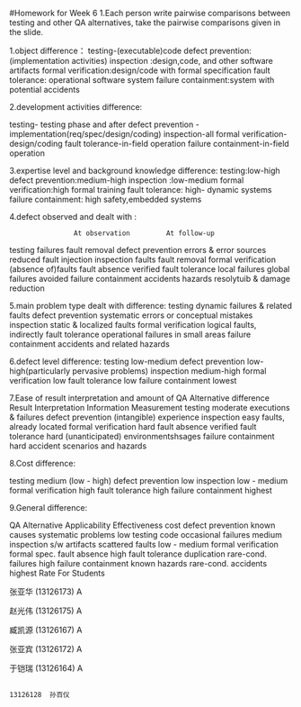 #Homework for Week 6
1.Each person write pairwise comparisons between testing and other QA alternatives, take the pairwise comparisons given in the slide. 

1.object difference：
testing-(executable)code
defect prevention:(implementation activities)
inspection :design,code, and other software artifacts
formal verification:design/code with formal specification
fault tolerance: operational software system
failure containment:system with potential accidents

2.development activities difference:

testing- testing phase and after
defect prevention - implementation(req/spec/design/coding)
inspection-all
formal verification-design/coding
fault tolerance-in-field operation
failure containment-in-field operation

3.expertise level and background knowledge difference:
testing:low-high
defect prevention:medium-high
inspection :low-medium
formal verification:high formal training
fault tolerance: high- dynamic systems
failure containment: high  safety,embedded systems

4.defect observed and dealt with :

                    At observation         At follow-up
testing             failures               fault removal
defect prevention   errors & error sources reduced fault injection
inspection          faults                 fault removal
formal verification (absence of)faults     fault absence verified
fault tolerance     local failures         global failures avoided
failure containment accidents              hazards resolytuib & damage reduction

5.main problem type dealt with difference:
testing             dynamic failures & related faults
defect prevention   systematic errors or conceptual mistakes
inspection          static & localized faults
formal verification logical faults, indirectly
fault tolerance     operational failures in small areas
failure containment accidents and related hazards

6.defect level difference:
testing              low-medium
defect prevention    low-high(particularly pervasive problems)
inspection           medium-high
formal verification  low
fault tolerance      low
failure containment  lowest

7.Ease of result interpretation and amount of QA Alternative difference
                       Result Interpretation  Information Measurement
testing                moderate               executions & failures
defect prevention      (intangible)           experience
inspection             easy                   faults, already located
formal verification    hard                   fault absence verified
fault tolerance        hard                   (unanticipated) environmentshsages
failure containment    hard                   accident scenarios and hazards

8.Cost difference:

testing                    medium  (low - high)
defect prevention          low
inspection                 low - medium
formal verification        high
fault tolerance            high
failure containment        highest

9.General difference:

QA Alternative              Applicability             Effectiveness               cost
defect prevention           known causes              systematic problems         low
testing                     code                      occasional failures         medium
inspection                  s/w artifacts             scattered faults            low - medium
formal verification         formal spec.              fault absence               high
fault tolerance             duplication               rare-cond. failures         high
failure containment         known hazards             rare-cond. accidents        highest
Rate For Students

张亚华 (13126173) A

赵光伟 (13126175) A

臧凯源 (13126167) A

张亚宾 (13126172) A

于铠瑞 (13126164) A

                                                                        13126128  孙百仪
